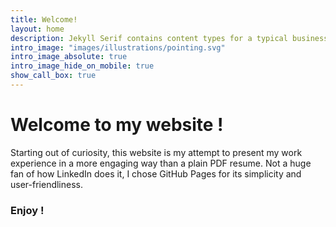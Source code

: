 ```yaml
---
title: Welcome!
layout: home
description: Jekyll Serif contains content types for a typical business website. The theme is fully responsive, blazing fast and artfully illustrated.
intro_image: "images/illustrations/pointing.svg"
intro_image_absolute: true
intro_image_hide_on_mobile: true
show_call_box: true
---
```


# Welcome to my website !


Starting out of curiosity, this website is my attempt to present my work experience in a more engaging way than a plain PDF resume. Not a huge fan of how LinkedIn does it, I chose GitHub Pages for its simplicity and user-friendliness.

### Enjoy !